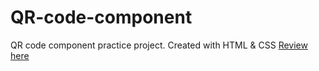 # QR-code-component
QR code component practice project. Created with HTML &amp; CSS
[Review here](https://afshin-kazemi-qr-code-component.netlify.app/)
